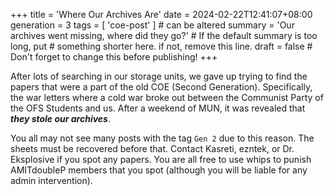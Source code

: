 +++
title = 'Where Our Archives Are'
date = 2024-02-22T12:41:07+08:00
generation = 3
tags = [ 'coe-post' ]            # can be altered
summary = 'Our archives went missing, where did they go?'                     # If the default summary is too long, put
                                 # something shorter here. if not, remove this line.
draft = false                     # Don't forget to change this before publishing!
+++

After lots of searching in our storage units, we gave up trying to find the papers that were a part of the old COE (Second Generation). Specifically, the war letters where a cold war broke out between the Communist Party of the OFS Students and us. After a weekend of MUN, it was revealed that ***they stole our archives***.

You all may not see many posts with the tag `Gen 2` due to this reason. The sheets must be recovered before that. Contact Kasreti, ezntek, or Dr. Eksplosive if you spot any papers. You are all free to use whips to punish AMITdoubleP members that you spot (although you will be liable for any admin intervention).
